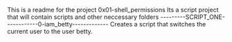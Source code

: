 This is a readme for the project 0x01-shell_permissions
Its a script project that will contain scripts and other neccessary folders
---------SCRIPT_ONE------------0-iam_betty-------------
Creates a script that switches the current user to the user betty.

